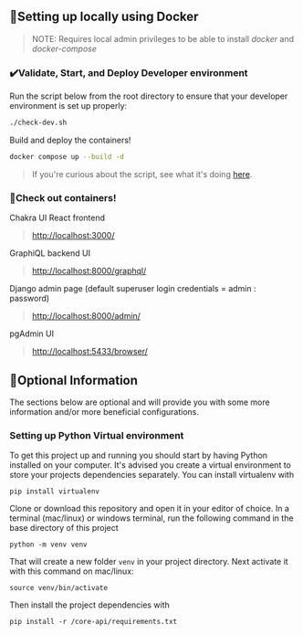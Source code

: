 ## 🏡Setting up locally using Docker

> NOTE: Requires local admin privileges to be able to install _docker_ and _docker-compose_

### ✔️Validate, Start, and Deploy Developer environment

Run the script below from the root directory to ensure that your developer environment is set up properly:

```bash
./check-dev.sh
```

Build and deploy the containers!
```bash
docker compose up --build -d
```
> If you're curious about the script, see what it's doing [here](./what-is-check-dev-doing.md).

### 🥳Check out containers!

Chakra UI React frontend
> [http://localhost:3000/](http://localhost:3000/)

GraphiQL backend UI
> [http://localhost:8000/graphql/](http://localhost:8000/graphql/)

Django admin page (default superuser login credentials = admin : password)
> [http://localhost:8000/admin/](http://localhost:8000/admin/)

pgAdmin UI
> [http://localhost:5433/browser/](http://localhost:5433/browser/)

## 🤷Optional Information 

The sections below are optional and will provide you with some more information and/or more beneficial configurations.

### Setting up Python Virtual environment

To get this project up and running you should start by having Python installed on your computer. It's advised you create a virtual environment to store your projects dependencies separately. You can install virtualenv with

```
pip install virtualenv
```

Clone or download this repository and open it in your editor of choice. In a terminal (mac/linux) or windows terminal, run the following command in the base directory of this project

```
python -m venv venv
```

That will create a new folder `venv` in your project directory. Next activate it with this command on mac/linux:

```
source venv/bin/activate
```

Then install the project dependencies with

```
pip install -r /core-api/requirements.txt
```
